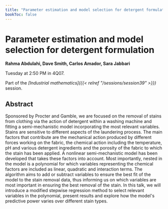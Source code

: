 ```yaml
---
title: "Parameter estimation and model selection for detergent formulation"
bookToc: false
---
```


# Parameter estimation and model selection for detergent formulation

**Rahma Abdulahi, Dave Smith, Carlos Amador, Sara Jabbari**

Tuesday at 2:50 PM in 4Q07.

Part of the *[Industrial mathematics]({{< relref "/sessions/session39" >}})* session.

## Abstract

Sponsored by Procter and Gamble, we are focused on the removal of stains from clothing via the action of detergent within a washing machine and fitting a semi-mechanistic model incorporating the most relevant variables. Stains are sensitive to different aspects of the laundering process. The main factors that contribute are the mechanical action produced by different forces working on the fabric, the chemical action including the temperature, pH and various detergent ingredients and the porosity of the fabric to which the stain has been applied. A nonlinear semi-mechanistic model has been developed that takes these factors into account. Most importantly, nested in the model is a polynomial for which variables representing the chemical factors are included as linear, quadratic and interaction terms. The algorithm aims to add or subtract variables to ensure the best fit of the model to the stain removal data, thus informing us on which variables are most important in ensuring the best removal of the stain. In this talk, we will introduce a modified stepwise regression method to select relevant variables in the polynomial, present results and explore how the model's predictive power varies over different stain types.


